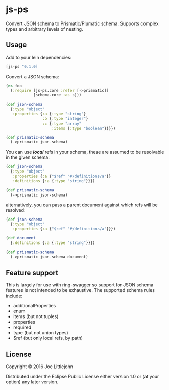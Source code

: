 # js-ps

Convert JSON schema to Prismatic/Plumatic schema. Supports complex types and arbitrary levels of nesting.

## Usage

Add to your lein dependencies:

```clj
[js-ps "0.1.0]
```

Convert a JSON schema:

```clj
(ns foo
  (:require [js-ps.core :refer [->prismatic]]
            [schema.core :as s]))

(def json-schema
  {:type "object"
   :properties {:a {:type "string"}
                :b {:type "integer"}
                :c {:type "array"
                    :items {:type "boolean"}}}})

(def prismatic-schema
  (->prismatic json-schema)
```

You can use _**local**_ refs in your schema, these are assumed to be resolvable in the given schema:

```clj
(def json-schema
  {:type "object"
   :properties {:a {"$ref" "#/definitions/a"}}
   :definitions {:a {:type "string"}}})

(def prismatic-schema
  (->prismatic json-schema)
```

alternatively, you can pass a parent document against which refs will be resolved:


```clj
(def json-schema
  {:type "object"
   :properties {:a {"$ref" "#/definitions/a"}}})

(def document
  {:definitions {:a {:type "string"}}})

(def prismatic-schema
  (->prismatic json-schema document)
```

## Feature support

This is largely for use with ring-swagger so support for JSON schema features is not intended to be exhaustive. The supported schema rules include:

* additionalProperties
* enum
* items (but not tuples)
* properties
* required
* type (but not union types)
* $ref (but only local refs, by path)

## License

Copyright © 2016 Joe Littlejohn

Distributed under the Eclipse Public License either version 1.0 or (at
your option) any later version.
